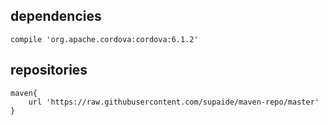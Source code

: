## dependencies

    compile 'org.apache.cordova:cordova:6.1.2'

## repositories
    
    maven{
        url 'https://raw.githubusercontent.com/supaide/maven-repo/master'
    }
